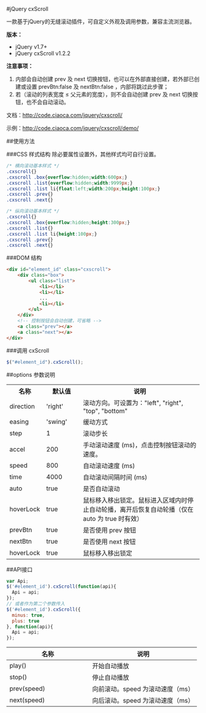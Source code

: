 #jQuery cxScroll

一款基于jQuery的无缝滚动插件，可自定义外观及调用参数，兼容主流浏览器。

**版本：**

* jQuery v1.7+
* jQuery cxScroll v1.2.2

**注意事项：**

1. 内部会自动创建 prev 及 next 切换按钮，也可以在外部直接创建，若外部已创建或设置 prevBtn:false 及 nextBtn:false ，内部将跳过此步骤；
2. 若（滚动的列表宽度 ≤ 父元素的宽度），则不会自动创建 prev 及 next 切换按钮，也不会自动滚动。

文档：http://code.ciaoca.com/jquery/cxscroll/

示例：http://code.ciaoca.com/jquery/cxscroll/demo/

##使用方法

###CSS 样式结构
除必要属性设置外，其他样式均可自行设置。
```css
/* 横向滚动基本样式 */
.cxscroll{}
.cxscroll .box{overflow:hidden;width:600px;}
.cxscroll .list{overflow:hidden;width:9999px;}
.cxscroll .list li{float:left;width:200px;height:100px;}
.cxscroll .prev{}
.cxscroll .next{}

/* 纵向滚动基本样式 */
.cxscroll{}
.cxscroll .box{overflow:hidden;height:300px;}
.cxscroll .list{}
.cxscroll .list li{height:100px;}
.cxscroll .prev{}
.cxscroll .next{}
```

###DOM 结构
```html
<div id="element_id" class="cxscroll">
    <div class="box">
        <ul class="list">
            <li></li>
            <li></li>
            ...
            <li></li>
        </ul>
    </div>
    <!-- 控制按钮会自动创建，可省略 -->
    <a class="prev"></a>
    <a class="next"></a>
</div>
```

###调用 cxScroll
```javascript
$("#element_id").cxScroll();
```

##options 参数说明
<table>
  <tr>
    <th width="80">名称</th>
    <th width="80">默认值</th>
    <th>说明</th>
  </tr>
  <tr>
    <td>direction</td>
    <td>'right'</td>
    <td>滚动方向。可设置为："left", "right", "top", "bottom"</td>
  </tr>
  <tr>
    <td>easing</td>
    <td>'swing'</td>
    <td>缓动方式</td>
  </tr>
  <tr>
    <td>step</td>
    <td>1</td>
    <td>滚动步长</td>
  </tr>
  <tr>
    <td>accel</td>
    <td>200</td>
    <td>手动滚动速度 (ms)，点击控制按钮滚动的速度。</td>
  </tr>
  <tr>
    <td>speed</td>
    <td>800</td>
    <td>自动滚动速度 (ms)</td>
  </tr>
  <tr>
    <td>time</td>
    <td>4000</td>
    <td>自动滚动间隔时间 (ms)</td>
  </tr>
  <tr>
    <td>auto</td>
    <td>true</td>
    <td>是否自动滚动</td>
  </tr>
  <tr>
    <td>hoverLock</td>
    <td>true</td>
    <td>鼠标移入移出锁定。鼠标进入区域内时停止自动轮播，离开后恢复自动轮播（仅在 auto 为 true 时有效）</td>
  </tr>
  <tr>
    <td>prevBtn</td>
    <td>true</td>
    <td>是否使用 prev 按钮</td>
  </tr>
  <tr>
    <td>nextBtn</td>
    <td>true</td>
    <td>是否使用 next 按钮</td>
  </tr>
  <tr>
    <td>hoverLock</td>
    <td>true</td>
    <td>鼠标移入移出锁定</td>
  </tr>
</table>

##API接口
```javascript
var Api;
$('#element_id').cxScroll(function(api){
  Api = api;
});
// 或者作为第二个参数传入
$('#element_id').cxScroll({
  minus: true,
  plus: true
}, function(api){
  Api = api;
});
```
<table>
  <thead>
    <tr>
      <th width="200">名称</th>
      <th>说明</th>
    </tr>
  </thead>
  <tr>
    <td>play()</td>
    <td>开始自动播放</td>
  </tr>
  <tr>
    <td>stop()</td>
    <td>停止自动播放</td>
  </tr>
  <tr>
    <td>prev(speed)</td>
    <td>向前滚动。speed 为滚动速度（ms）</td>
  </tr>
  <tr>
    <td>next(speed)</td>
    <td>向后滚动。speed 为滚动速度（ms）</td>
  </tr>
</table>